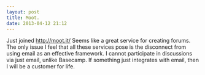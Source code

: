 ```yaml
---
layout: post
title: Moot.
date: 2013-04-12 21:12
---
```

Just joined http://moot.it/ Seems like a great service for creating forums. The only issue I feel that all these services pose is the disconnect from using email as an effective framework. I cannot participate in discussions via just email, unlike Basecamp. If something just integrates with email, then I will be a customer for life.
